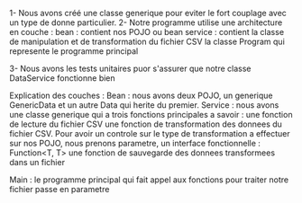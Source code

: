 1- Nous avons créé une classe generique pour eviter le fort couplage avec un type de donne particulier.
2- Notre programme utilise une architecture en couche :
   bean : contient nos POJO ou bean
   service : contient la classe de manipulation et de transformation du fichier CSV
   la classe Program qui represente le programme principal

3- Nous avons les tests unitaires puor s'assurer que notre classe DataService fonctionne bien


Explication des couches : 
Bean : nous avons deux POJO, un generique GenericData et un autre Data qui herite du premier.
Service : nous avons une classe generique qui a trois fonctions principales a savoir : 
 une fonction de lecture du fichier CSV
 une fonction de transformation des donnees du fichier CSV. Pour avoir un controle sur le type de transformation a effectuer sur nos POJO, nous prenons
     parametre, un interface fonctionnelle : Function<T, T>
 une fonction de sauvegarde des donnees transformees dans un fichier

Main : le programme principal qui fait appel aux fonctions pour traiter notre fichier passe en parametre